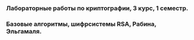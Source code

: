 ### Лабораторные работы по криптографии, 3 курс, 1 семестр.
### Базовые алгоритмы, шифрсистемы RSA, Рабина, Эльгамаля.
